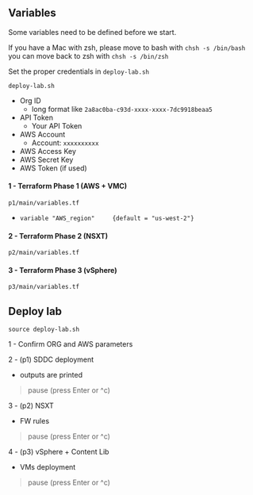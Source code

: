 
## Variables
Some variables need to be defined before we start. 

If you have a Mac with zsh, please move to bash with
`chsh -s /bin/bash`
you can move back to zsh with
`chsh -s /bin/zsh`



Set the proper credentials in `deploy-lab.sh` 
```
deploy-lab.sh
```
 - Org ID
    -   long format like `2a8ac0ba-c93d-xxxx-xxxx-7dc9918beaa5`
 - API Token
    -   Your API Token
 - AWS Account
    -   Account: `xxxxxxxxxx`
 - AWS Access Key
 - AWS Secret Key
 - AWS Token (if used)
  
 #### 1 - Terraform Phase 1 (AWS + VMC)
```
p1/main/variables.tf
```
 - `variable "AWS_region"     {default = "us-west-2"}`
  
  
 #### 2 - Terraform Phase 2 (NSXT)
```
p2/main/variables.tf
```

 #### 3 - Terraform Phase 3 (vSphere)
```
p3/main/variables.tf
```


## Deploy lab
```text
source deploy-lab.sh
```
1 - Confirm ORG and AWS parameters
 
2 - (p1) SDDC deployment
 - outputs are printed
 > pause (press Enter or ^c)
 
3 - (p2) NSXT 
 - FW rules
 > pause (press Enter or ^c)
 
4 - (p3) vSphere + Content Lib
 - VMs deployment
 > pause (press Enter or ^c)

